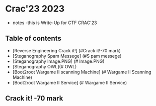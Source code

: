 # Crac'23 2023

* notes
  -this is Write-Up  for CTF CRAC'23 

## Table of contents
- [Reverse Engineering Crack it!] (#Crack it!-70 mark)
- [Steganography Spam Messege] (#S pam messege)
- [Steganography Image.PNG] (# Image.PNG)
- [Steganography OWL](# OWL)
- [Boot2root Wargame II scanning Machine] (# Wargame II Scanning Machine)
- [Boot2root Wargame II Service] (# Wargame II Service)

## **Crack it! -70 mark**

